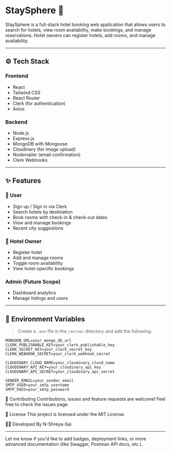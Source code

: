 # StaySphere 🏨

StaySphere is a full-stack hotel booking web application that allows users to search for hotels, view room availability, make bookings, and manage reservations. Hotel owners can register hotels, add rooms, and manage availability.


---

## ⚙️ Tech Stack

### Frontend
- React
- Tailwind CSS
- React Router
- Clerk (for authentication)
- Axios

### Backend
- Node.js
- Express.js
- MongoDB with Mongoose
- Cloudinary (for image upload)
- Nodemailer (email confirmation)
- Clerk Webhooks

---

## ✨ Features

### 👤 User
- Sign up / Sign in via Clerk
- Search hotels by destination
- Book rooms with check-in & check-out dates
- View and manage bookings
- Recent city suggestions

### 🏨 Hotel Owner
- Register hotel
- Add and manage rooms
- Toggle room availability
- View hotel-specific bookings

### Admin (Future Scope)
- Dashboard analytics
- Manage listings and users

---

## 🔐 Environment Variables

> Create a `.env` file in the `/server` directory and add the following:

```env
MONGODB_URL=your_mongo_db_url
CLERK_PUBLISHABLE_KEY=your_clerk_publishable_key
CLERK_SECRET_KEY=your_clerk_secret_key
CLERK_WEBHOOK_SECRET=your_clerk_webhook_secret

CLOUDINARY_CLOUD_NAME=your_cloudinary_cloud_name
CLOUDINARY_API_KEY=your_cloudinary_api_key
CLOUDINARY_API_SECRET=your_cloudinary_api_secret

SENDER_EMAIL=your_sender_email
SMTP_USER=your_smtp_username
SMTP_PASS=your_smtp_password

```

🤝 Contributing
Contributions, issues and feature requests are welcome!
Feel free to check the issues page.

📄 License
This project is licensed under the MIT License.

👩‍💻 Developed By
N-Shreya-Sai

---

Let me know if you'd like to add badges, deployment links, or more advanced documentation (like Swagger, Postman API docs, etc.).

